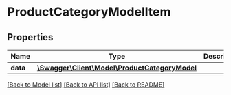 # ProductCategoryModelItem

## Properties
Name | Type | Description | Notes
------------ | ------------- | ------------- | -------------
**data** | [**\Swagger\Client\Model\ProductCategoryModel**](ProductCategoryModel.md) |  | [optional] 


[[Back to Model list]](../README.md#documentation-for-models) [[Back to API list]](../README.md#documentation-for-api-endpoints) [[Back to README]](../README.md)


